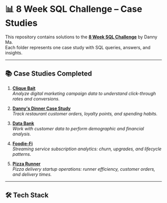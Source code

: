 # 📊 8 Week SQL Challenge – Case Studies

This repository contains solutions to the **[8 Week SQL Challenge](https://8weeksqlchallenge.com/)** by Danny Ma.  
Each folder represents one case study with SQL queries, answers, and insights.

---

## 📚 Case Studies Completed

1. **[Clique Bait](./Clique%20Bait/)**  
   *Analyze digital marketing campaign data to understand click-through rates and conversions.*

2. **[Danny's Dinner Case Study](./Danny's%20Dinner%20Case%20Study/)**  
   *Track restaurant customer orders, loyalty points, and spending habits.*

3. **[Data Bank](./Data%20Bank/)**  
   *Work with customer data to perform demographic and financial analysis.*

4. **[Foodie-Fi](./Foodie-Fi/)**  
   *Streaming service subscription analytics: churn, upgrades, and lifecycle patterns.*

5. **[Pizza Runner](./Pizza%20Runner/)**  
   *Pizza delivery startup operations: runner efficiency, customer orders, and delivery times.*

---

## 🛠 Tech Stack
